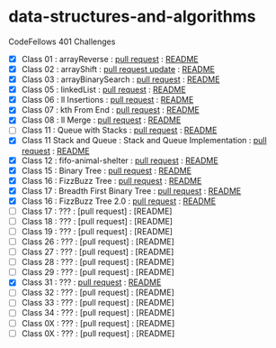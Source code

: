 # data-structures-and-algorithms
CodeFellows 401 Challenges

 - [x] Class 01 : arrayReverse : [pull request](https://github.com/astrokd/data-structures-and-algorithms/pull/30) : [README](https://github.com/astrokd/data-structures-and-algorithms/blob/master/challenges/arrayReverse/README.md)
 - [x] Class 02 : arrayShift : [pull request update](https://github.com/astrokd/data-structures-and-algorithms/pull/32) : [README](https://github.com/astrokd/data-structures-and-algorithms/blob/master/challenges/arrayShift/README.md)
 - [x] Class 03 : arrayBinarySearch : [pull request](https://github.com/astrokd/data-structures-and-algorithms/pull/33) : [README](https://github.com/astrokd/data-structures-and-algorithms/blob/master/challenges/arrayBinarySearch/README.md)
 - [x] Class 05 : linkedList : [pull request](https://github.com/astrokd/data-structures-and-algorithms/pull/34) : [README](https://github.com/astrokd/data-structures-and-algorithms/blob/linked-list/challenges/Data-Structures/linkedList/README.md)
 - [x] Class 06 : ll Insertions : [pull request](https://github.com/astrokd/data-structures-and-algorithms/pull/36) : [README](https://github.com/astrokd/data-structures-and-algorithms/blob/master/challenges/Data-Structures/llInsertions/README.md)
 - [x] Class 07 : kth From End : [pull request](https://github.com/astrokd/data-structures-and-algorithms/pull/37) : [README](https://github.com/astrokd/data-structures-and-algorithms/blob/master/challenges/Data-Structures/llkthfromend/README.md)
 - [x] Class 08 : ll Merge : [pull request](https://github.com/astrokd/data-structures-and-algorithms/pull/38) : [README](https://github.com/astrokd/data-structures-and-algorithms/blob/master/challenges/Data-Structures/llMerge/README.md)
 - [ ] Class 11 : Queue with Stacks : [pull request](https://github.com/astrokd/data-structures-and-algorithms/pull/41) : [README](https://github.com/astrokd/data-structures-and-algorithms/blob/master/challenges/queueWithStacks/README.md)
 - [x] Class 11 Stack and Queue : Stack and Queue Implementation : [pull request](https://github.com/astrokd/data-structures-and-algorithms/pull/39) : [README](https://github.com/astrokd/data-structures-and-algorithms/blob/master/challenges/stacksAndQueues/README.md)
 - [x] Class 12 : fifo-animal-shelter : [pull request](https://github.com/astrokd/data-structures-and-algorithms/pull/42) : [README](https://github.com/astrokd/data-structures-and-algorithms/blob/master/challenges/fifoAnimalShelter/README.md)
 - [x] Class 15 : Binary Tree : [pull request](https://github.com/astrokd/data-structures-and-algorithms/pull/43) : [README](https://github.com/astrokd/data-structures-and-algorithms/blob/master/challenges/tree/README.md)
 - [x] Class 16 : FizzBuzz Tree : [pull request](https://github.com/astrokd/data-structures-and-algorithms/pull/44) : [README](https://github.com/astrokd/data-structures-and-algorithms/blob/master/challenges/fizzBuzzTree/README.md)
 - [x] Class 17 : Breadth First Binary Tree : [pull request](https://github.com/astrokd/data-structures-and-algorithms/pull/45) : [README](https://github.com/astrokd/data-structures-and-algorithms/blob/master/challenges/BinaryTree/README.md)
 - [x] Class 16 : FizzBuzz Tree 2.0 : [pull request](https://github.com/astrokd/data-structures-and-algorithms/pull/46) : [README](https://github.com/astrokd/data-structures-and-algorithms/blob/master/challenges/fizzBuzzTree/README.md)
 - [ ] Class 17 : ??? : [pull request] : [README]
 - [ ] Class 18 : ??? : [pull request] : [README]
 - [ ] Class 19 : ??? : [pull request] : [README]
 - [ ] Class 26 : ??? : [pull request] : [README]
 - [ ] Class 27 : ??? : [pull request] : [README]
 - [ ] Class 28 : ??? : [pull request] : [README]
 - [ ] Class 29 : ??? : [pull request] : [README]
 - [x] Class 31 : ??? : [pull request](https://github.com/astrokd/data-structures-and-algorithms/pull/52) : [README](https://github.com/astrokd/data-structures-and-algorithms/blob/master/challenges/repeatedWord/README.md)
 - [ ] Class 32 : ??? : [pull request] : [README]
 - [ ] Class 33 : ??? : [pull request] : [README]
 - [ ] Class 34 : ??? : [pull request] : [README]
 - [ ] Class 0X : ??? : [pull request] : [README]
 - [ ] Class 0X : ??? : [pull request] : [README]
